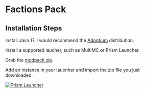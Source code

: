 # Factions Pack

## Installation Steps

Install Java 17. I would recommend the [Adoptium](https://adoptium.net) distribution.

Install a supported laucher, such as MultiMC or Prism Launcher.

Grab the [modpack zip](./releases/latest/download/Factions.zip).

Add an instance in your laucnher and import the zip file you just downloaded.

[![Prism Launcher](https://prismlauncher.org/img/logo-text-darkmode.svg)](https://prismlauncher.org)
